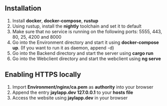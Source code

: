 ## Installation
1. Install **docker**, **docker-compose**, **rustup**
2. Using rustup, install the **nightly** toolchain and set it to default
3. Make sure that no service is running on the following ports: 5555, 443, 80, 25, 4200 and 8000
4. Go into the Environment directory and start it using **docker-compose up**. (If you want to run it as daemon, append -d)
5. Go into the Backend directory and start the server using **cargo run**
6. Go into the Webclient directory and start the webclient using **ng serve**

## Enabling HTTPS locally
1. Import **Environment/nginx/ca.pem** as **authority** into your browser
2. Append the entry **jaylapp.dev 127.0.0.1** to your **hosts file**
3. Access the website using **jaylapp.dev** in your browser
